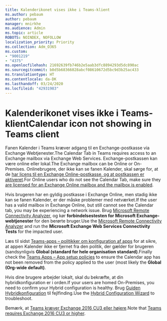 ```yaml
---
title: Kalenderikonet vises ikke i Teams-klient
ms.author: pebaum
author: pebaum
manager: mnirkhe
ms.audience: Admin
ms.topic: article
ROBOTS: NOINDEX, NOFOLLOW
localization_priority: Priority
ms.collection: Adm_O365
ms.custom:
- "9001219"
- "4375"
ms.openlocfilehash: 21692639fb746b2e5aab3dfc8894293d5dc890ac
ms.sourcegitcommit: b0d5b68366028abcf08610672d5bc9d3b25ac433
ms.translationtype: HT
ms.contentlocale: da-DK
ms.lasthandoff: 03/24/2020
ms.locfileid: "42931983"
---
```

# <a name="calendar-icon-not-showing-in-teams-client"></a><span data-ttu-id="4b254-102">Kalenderikonet vises ikke i Teams-klient</span><span class="sxs-lookup"><span data-stu-id="4b254-102">Calendar icon not showing in Teams client</span></span>

<span data-ttu-id="4b254-103">Fanen Kalender i Teams kræver adgang til en Exchange-postkasse via Exchange Webtjenester.</span><span class="sxs-lookup"><span data-stu-id="4b254-103">The Calendar Tab in Teams requires access to an Exchange mailbox via Exchange Web Services.</span></span> <span data-ttu-id="4b254-104">Exchange-postkassen kan være online eller lokal.</span><span class="sxs-lookup"><span data-stu-id="4b254-104">The Exchange mailbox can be Online or On-Premises.</span></span> <span data-ttu-id="4b254-105">Onlinebrugere, der ikke kan se fanen Kalender, skal sørge for, at de [har licens til en Exchange Online-postkasse, og at postkassen er aktiveret](https://docs.microsoft.com/exchange/recipients-in-exchange-online/create-user-mailboxes).</span><span class="sxs-lookup"><span data-stu-id="4b254-105">For Online users who do not see the Calendar Tab, make sure they [are licensed for an Exchange Online mailbox and the mailbox is enabled](https://docs.microsoft.com/exchange/recipients-in-exchange-online/create-user-mailboxes).</span></span>

<span data-ttu-id="4b254-106">Hvis brugeren har en gyldig postkasse i Exchange Online, men stadig ikke kan se fanen Kalender, er der måske problemer med netværket.</span><span class="sxs-lookup"><span data-stu-id="4b254-106">If the user has a valid mailbox in Exchange Online, but still cannot see the Calendar tab, you may be experiencing a network issue.</span></span> <span data-ttu-id="4b254-107">Brug [Microsoft Remote Connectivity Analyzer](https://testconnectivity.microsoft.com/), og kør **forbindelsestesten for Microsoft Exchange-webtjenester** for den berørte bruger.</span><span class="sxs-lookup"><span data-stu-id="4b254-107">Use the [Microsoft Remote Connectivity Analyzer](https://testconnectivity.microsoft.com/) and run the **Microsoft Exchange Web Services Connectivity Tests** for the impacted user.</span></span>

<span data-ttu-id="4b254-108">Læs til sidst [Teams-apps – politikker om konfiguration af apps](https://admin.teams.microsoft.com/policies/app-setup) for at sikre, at appen Kalender ikke er fjernet fra den politik, der gælder for brugeren (sandsynligvis **Global (standard for hele organisation standard)**.</span><span class="sxs-lookup"><span data-stu-id="4b254-108">Finally check the [Teams Apps – App setup policies](https://admin.teams.microsoft.com/policies/app-setup) to ensure the Calendar app has not been removed from the policy applied to the user (most likely the **Global (Org-wide default)**.</span></span>

<span data-ttu-id="4b254-109">Hvis dine brugere arbejder lokalt, skal du bekræfte, at din hybridkonfiguration er i orden.</span><span class="sxs-lookup"><span data-stu-id="4b254-109">If your users are homed On-Premises, you need to confirm your Hybrid configuration is healthy.</span></span> <span data-ttu-id="4b254-110">Brug [Guiden Hybridkonfiguration](https://docs.microsoft.com/exchange/hybrid-deployment/hybrid-agent) til fejlfinding.</span><span class="sxs-lookup"><span data-stu-id="4b254-110">Use the [Hybrid Configuration Wizard](https://docs.microsoft.com/exchange/hybrid-deployment/hybrid-agent) to troubleshoot.</span></span>

<span data-ttu-id="4b254-111">Bemærk, at [Teams kræver Exchange 2016 CU3 eller højere](https://docs.microsoft.com/microsoftteams/exchange-teams-interact).</span><span class="sxs-lookup"><span data-stu-id="4b254-111">Note that [Teams requires Exchange 2016 CU3 or higher](https://docs.microsoft.com/microsoftteams/exchange-teams-interact).</span></span>
